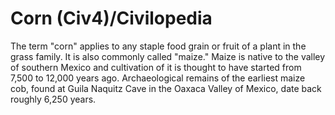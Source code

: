 # Corn (Civ4)/Civilopedia

The term "corn" applies to any staple food grain or fruit of a plant in the grass family. It is also commonly called "maize." Maize is native to the valley of southern Mexico and cultivation of it is thought to have started from 7,500 to 12,000 years ago. Archaeological remains of the earliest maize cob, found at Guila Naquitz Cave in the Oaxaca Valley of Mexico, date back roughly 6,250 years.